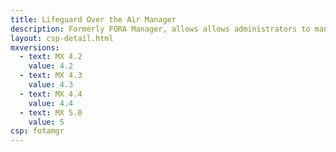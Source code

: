 ```yaml
---
title: Lifeguard Over the Air Manager
description: Formerly FORA Manager, allows allows administrators to manage Zebra devices remotely by sending Zebra Lifeguard firmware updates over the air.
layout: csp-detail.html
mxversions:
  - text: MX 4.2
    value: 4.2
  - text: MX 4.3
    value: 4.3
  - text: MX 4.4
    value: 4.4
  - text: MX 5.0
    value: 5
csp: fotamgr
---
```





